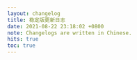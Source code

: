 ```yaml
---
layout: changelog
title: 稳定版更新日志
date: 2021-08-22 23:18:02 +0800
note: Changelogs are written in Chinese.
hits: true
toc: true
---
```

